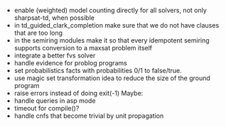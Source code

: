 - enable (weighted) model counting directly for all solvers, not only sharpsat-td, when possible
- in td_guided_clark_completion make sure that we do not have clauses that are too long
- in the semiring modules make it so that every idempotent semiring supports conversion to a maxsat problem itself
- integrate a better fvs solver
- handle evidence for problog programs
- set probabilistics facts with probabilities 0/1 to false/true.
- use magic set transformation idea to reduce the size of the ground program
- raise errors instead of doing exit(-1)
Maybe:
- handle queries in asp mode
- timeout for compile()?
- handle cnfs that become trivial by unit propagation
